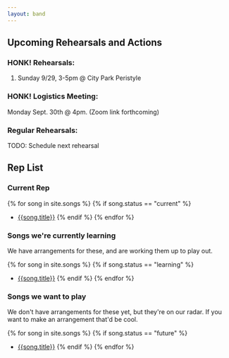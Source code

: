 ```yaml
---
layout: band
---
```

## Upcoming Rehearsals and Actions

### HONK! Rehearsals:
1. Sunday 9/29, 3-5pm @ City Park Peristyle

### HONK! Logistics Meeting:
Monday Sept. 30th @ 4pm. (Zoom link forthcoming)

### Regular Rehearsals:
TODO: Schedule next rehearsal

## Rep List
### Current Rep

{% for song in site.songs %}
{% if song.status == "current" %}
- [{{song.title}}]({{song.url}})
{% endif %}
{% endfor %}

### Songs we're currently learning
We have arrangements for these, and are working them up to play out.

{% for song in site.songs %}
{% if song.status == "learning" %}
- [{{song.title}}]({{song.url}})
{% endif %}
{% endfor %}

### Songs we want to play
We don't have arrangements for these yet, but they're on our radar.
If you want to make an arrangement that'd be cool.

{% for song in site.songs %}
{% if song.status == "future" %}
- [{{song.title}}]({{song.url}})
{% endif %}
{% endfor %}

